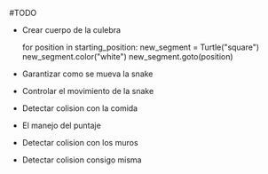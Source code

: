 #TODO
- Crear cuerpo de la culebra 

    for position in starting_position:
    new_segment = Turtle("square")
    new_segment.color("white")
    new_segment.goto(position)


- Garantizar como se mueva la snake
- Controlar el movimiento de la snake 
- Detectar colision con la comida
- El manejo del puntaje 
- Detectar colision con los muros 
- Detectar colision consigo misma 

